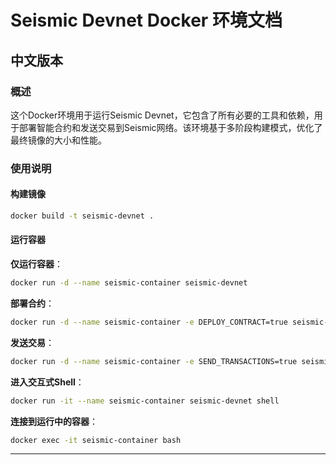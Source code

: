 # Seismic Devnet Docker 环境文档

## 中文版本

### 概述

这个Docker环境用于运行Seismic Devnet，它包含了所有必要的工具和依赖，用于部署智能合约和发送交易到Seismic网络。该环境基于多阶段构建模式，优化了最终镜像的大小和性能。

### 使用说明

#### 构建镜像

```bash
docker build -t seismic-devnet .
```

#### 运行容器

**仅运行容器**：
```bash
docker run -d --name seismic-container seismic-devnet
```

**部署合约**：
```bash
docker run -d --name seismic-container -e DEPLOY_CONTRACT=true seismic-devnet
```

**发送交易**：
```bash
docker run -d --name seismic-container -e SEND_TRANSACTIONS=true seismic-devnet
```

**进入交互式Shell**：
```bash
docker run -it --name seismic-container seismic-devnet shell
```

**连接到运行中的容器**：
```bash
docker exec -it seismic-container bash
```

---